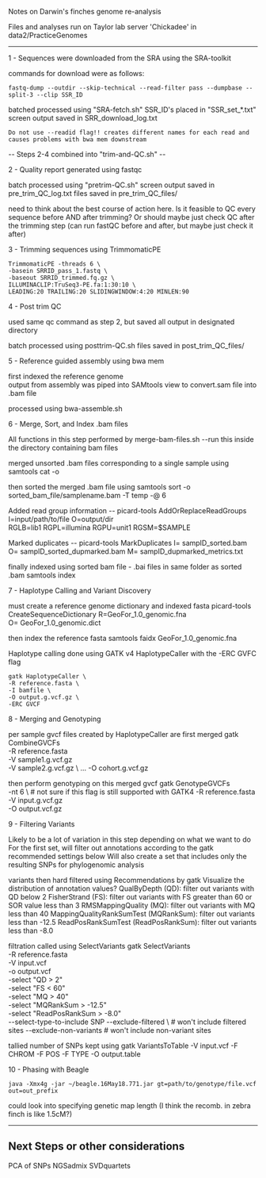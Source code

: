 Notes on Darwin's finches genome re-analysis

Files and analyses run on Taylor lab server 'Chickadee' in data2/PracticeGenomes

--------------------------------------------------------------------------------

1 - Sequences were downloaded from the SRA using the SRA-toolkit

commands for download were as follows: 

	fastq-dump --outdir --skip-technical --read-filter pass --dumpbase --split-3 --clip SSR_ID

batched processed using "SRA-fetch.sh" 
SSR_ID's placed in "SSR_set_*.txt"
screen output saved in SRR_download_log.txt
	
	Do not use --readid flag!! creates different names for each read and causes problems with bwa mem downstream


-- Steps 2-4 combined into "trim-and-QC.sh" --
	
2 - Quality report generated using fastqc

batch processed using "pretrim-QC.sh" 
screen output saved in pre_trim_QC_log.txt
files saved in pre_trim_QC_files/

need to think about the best course of action here. Is it feasible to QC every sequence before AND after trimming? Or should maybe just check QC after the trimming step (can run fastQC before and after, but maybe just check it after)


3 - Trimming sequences using TrimmomaticPE 

	TrimmomaticPE -threads 6 \
	-basein SRRID_pass_1.fastq \
	-baseout SRRID_trimmed.fq.gz \
	ILLUMINACLIP:TruSeq3-PE.fa:1:30:10 \
	LEADING:20 TRAILING:20 SLIDINGWINDOW:4:20 MINLEN:90 


4 - Post trim QC

used same qc command as step 2, but saved all output in designated directory

batch processed using posttrim-QC.sh
files saved in post_trim_QC_files/


5 - Reference guided assembly using bwa mem

first indexed the reference genome	
output from assembly was piped into SAMtools view to convert.sam file into .bam file 

processed using bwa-assemble.sh


6 - Merge, Sort, and Index .bam files

All functions in this step performed by merge-bam-files.sh
--run this inside the directory containing bam files

merged unsorted .bam files corresponding to a single sample using 
samtools cat -o 

then sorted the merged .bam file using 
	samtools sort -o sorted_bam_file/samplename.bam -T temp -@ 6 

Added read group information --
	picard-tools AddOrReplaceReadGroups \
	I=input/path/to/file O=output/dir \
	RGLB=lib1 RGPL=illumina RGPU=unit1 RGSM=$SAMPLE

Marked duplicates --
	picard-tools MarkDuplicates I= sampID_sorted.bam O= sampID_sorted_dupmarked.bam M= sampID_dupmarked_metrics.txt

finally indexed using sorted bam file - .bai files in same folder as sorted .bam
samtools index 

7 - Haplotype Calling and Variant Discovery

must create a reference genome dictionary and indexed fasta
picard-tools CreateSequenceDictionary R=GeoFor_1.0_genomic.fna \
O= GeoFor_1.0_genomic.dict

then index the reference fasta
samtools faidx GeoFor_1.0_genomic.fna

Haplotype calling done using GATK v4 HaplotypeCaller with the -ERC GVFC flag

	gatk HaplotypeCaller \
   	-R reference.fasta \
   	-I bamfile \
   	-O output.g.vcf.gz \  
   	-ERC GVCF

8 - Merging and Genotyping

per sample gvcf files created by HaplotypeCaller are first merged 
	gatk CombineGVCFs \
	-R reference.fasta \
	-V sample1.g.vcf.gz \
	-V sample2.g.vcf.gz \ ...
	-O cohort.g.vcf.gz

then perform genotyping on this merged gvcf
	gatk GenotypeGVCFs \
	-nt 6 \ # not sure if this flag is still supported with GATK4
	-R reference.fasta \
	-V input.g.vcf.gz \
	-O output.vcf.gz 

9 - Filtering Variants

Likely to be a lot of variation in this step depending on what we want to do
For the first set, will filter out annotations according to the gatk recommended settings below
Will also create a set that includes only the resulting SNPs for phylogenomic analysis 


variants then hard filtered using 
Recommendations by gatk
Visualize the distribution of annotation values?
QualByDepth (QD): filter out variants with QD below 2
FisherStrand (FS): filter out variants with FS greater than 60
	or SOR value less than 3
RMSMappingQuality (MQ): filter out variants with MQ less than 40
MappingQualityRankSumTest (MQRankSum): filter out variants less than -12.5
ReadPosRankSumTest (ReadPosRankSum): filter out variants less than -8.0

filtration called using SelectVariants
	gatk SelectVariants \
	-R reference.fasta \
	-V input.vcf \
	-o output.vcf \
	-select "QD > 2" \
	-select "FS < 60" \
	-select "MQ > 40" \
	-select "MQRankSum > -12.5" \
	-select "ReadPosRankSum > -8.0" \
	--select-type-to-include SNP 
	--exclude-filtered \ # won't include filtered sites
	--exclude-non-variants # won't include non-variant sites

tallied number of SNPs kept using
	gatk VariantsToTable -V input.vcf -F CHROM -F POS -F TYPE -O output.table

10 - Phasing with Beagle

	java -Xmx4g -jar ~/beagle.16May18.771.jar gt=path/to/genotype/file.vcf out=out_prefix

could look into specifying genetic map length (I think the recomb. in zebra finch is like 1.5cM?)

----------------------------------
Next Steps or other considerations
----------------------------------

PCA of SNPs
NGSadmix
SVDquartets
